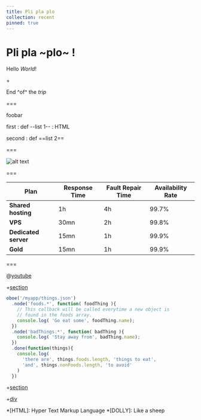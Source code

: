 ```yaml
---
title: Pli pla plo
collection: recent
pinned: true
---
```


<!-- {.intro}-->

# Pli pla ~plo~ !

Hello _World_!

+[](sections/01.partial.md)

End ^of^ the _trip_ <!-- {p:.style-me} -->

===
<!-- {.test-section} -->

foobar <!-- {.fragment} -->

first
:   def --list 1--
:   HTML

second
:   def ==list 2==

===


<!-- Test for implicit figure -->
![alt text](https://static.alwaysdata.com/aldjango/img/alwaysdata.svg?6d70feeb6a2c)

===

| Plan                 | Response Time | Fault Repair Time | Availability Rate |
|----------------------|---------------|-------------------|-------------------|
| **Shared hosting**   | 1h            | 4h                | 99.7%             |
| **VPS**              | 30mn          | 2h                | 99.8%             |
| **Dedicated server** | 15mn          | 1h                | 99.9%             |
| **Gold**             | 15mn          | 1h                | 99.9%             |

===

@[youtube](WT8tOpjTPtA)

+[section](sections/02.foo.md)

```js
oboe('/myapp/things.json')
  .node('foods.*', function( foodThing ){
    // This callback will be called everytime a new object is
    // found in the foods array.
    console.log( 'Go eat some', foodThing.name);
  })
  .node('badThings.*', function( badThing ){
    console.log( 'Stay away from', badThing.name);
  })
  .done(function(things){
    console.log(
      'there are', things.foods.length, 'things to eat',
      'and', things.nonFoods.length, 'to avoid'
    )
  })
```

+[section](../includes/question.md)

+[div](sections/02.foo.md)


*[HTML]: Hyper Text Markup Language
*[DOLLY]: Like a sheep